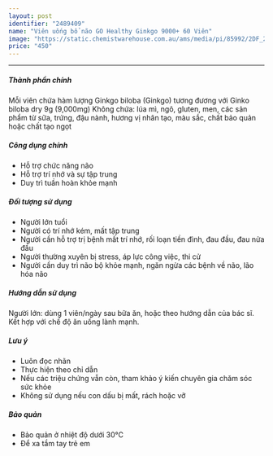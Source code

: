 ```yaml
---
layout: post
identifier: "2489409"
name: "Viên uống bổ não GO Healthy Ginkgo 9000+ 60 Viên"
image: "https://static.chemistwarehouse.com.au/ams/media/pi/85992/2DF_200.jpg"
price: "450"
---
```

---
##### Thành phần chính
Mỗi viên chứa hàm lượng Ginkgo biloba (Ginkgo) tương đương với Ginko biloba dry 9g (9,000mg)
Không chứa: lúa mì, ngô, gluten, men, các sản phẩm từ sữa, trứng, đậu nành, hương vị nhân tạo, màu sắc, chất bảo quản hoặc chất tạo ngọt


##### Công dụng chính
- Hỗ trợ chức năng não
- Hỗ trợ trí nhớ và sự tập trung
- Duy trì tuần hoàn khỏe mạnh


##### Đối tượng sử dụng
- Người lớn tuổi
- Người có trí nhớ kém, mất tập trung
- Người cần hỗ trợ trị bệnh mất trí nhớ, rối loạn tiền đình, đau đầu, đau nửa đầu
- Người thường xuyên bị stress, áp lực công việc, thi cử
- Người cần duy trì não bộ khỏe mạnh, ngăn ngừa các bệnh về não, lão hóa não


##### Hướng dẫn sử dụng
Người lớn: dùng 1 viên/ngày sau bữa ăn, hoặc theo hướng dẫn của bác sĩ. Kết hợp với chế độ ăn uống lành mạnh.


##### Lưu ý
- Luôn đọc nhãn
- Thực hiện theo chỉ dẫn
- Nếu các triệu chứng vẫn còn, tham khảo ý kiến chuyên gia chăm sóc sức khỏe
- Không sử dụng nếu con dấu bị mất, rách hoặc vỡ


##### Bảo quản
- Bảo quản ở nhiệt độ dưới 30&#8451;
- Để xa tầm tay trẻ em